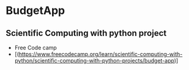 # BudgetApp
## Scientific Computing with python project
- Free Code camp 
- [(https://www.freecodecamp.org/learn/scientific-computing-with-python/scientific-computing-with-python-projects/budget-app)]
